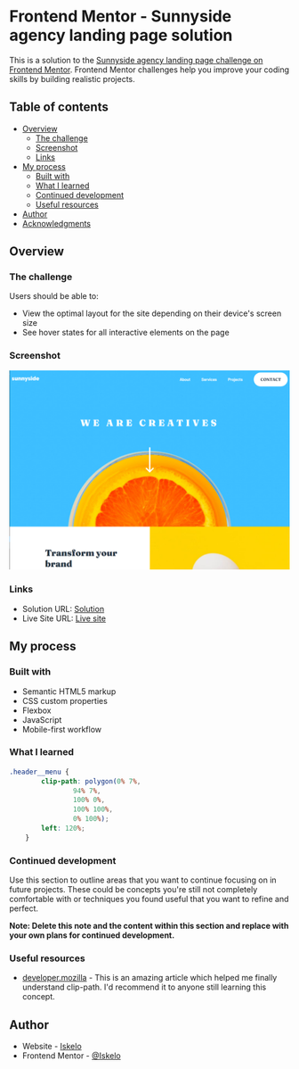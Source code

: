 # Frontend Mentor - Sunnyside agency landing page solution

This is a solution to the [Sunnyside agency landing page challenge on Frontend Mentor](https://www.frontendmentor.io/challenges/sunnyside-agency-landing-page-7yVs3B6ef). Frontend Mentor challenges help you improve your coding skills by building realistic projects.

## Table of contents

- [Overview](#overview)
  - [The challenge](#the-challenge)
  - [Screenshot](#screenshot)
  - [Links](#links)
- [My process](#my-process)
  - [Built with](#built-with)
  - [What I learned](#what-i-learned)
  - [Continued development](#continued-development)
  - [Useful resources](#useful-resources)
- [Author](#author)
- [Acknowledgments](#acknowledgments)

## Overview

### The challenge

Users should be able to:

- View the optimal layout for the site depending on their device's screen size
- See hover states for all interactive elements on the page

### Screenshot

![screenshot](design/screenshot.jpg)


### Links

- Solution URL: [Solution](https://github.com/Iskelo/sunnyside-agency-landing-page)
- Live Site URL: [Live site](https://iskelo.github.io/sunnyside-agency-landing-page/)

## My process

### Built with

- Semantic HTML5 markup
- CSS custom properties
- Flexbox
- JavaScript
- Mobile-first workflow

### What I learned


```css
.header__menu {
		clip-path: polygon(0% 7%,
				94% 7%,
				100% 0%,
				100% 100%,
				0% 100%);
		left: 120%;		
	}
```

### Continued development

Use this section to outline areas that you want to continue focusing on in future projects. These could be concepts you're still not completely comfortable with or techniques you found useful that you want to refine and perfect.

**Note: Delete this note and the content within this section and replace with your own plans for continued development.**

### Useful resources

- [developer.mozilla](https://developer.mozilla.org/en-US/docs/Web/CSS/clip-path) - This is an amazing article which helped me finally understand clip-path. I'd recommend it to anyone still learning this concept.

## Author

- Website - [Iskelo](https://github.com/Iskelo)
- Frontend Mentor - [@Iskelo](https://www.frontendmentor.io/profile/Iskelo)
